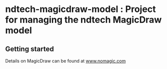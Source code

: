 # ndtech-magicdraw-model : Project for managing the ndtech MagicDraw model


## Getting started
Details on MagicDraw can be found at www.nomagic.com

